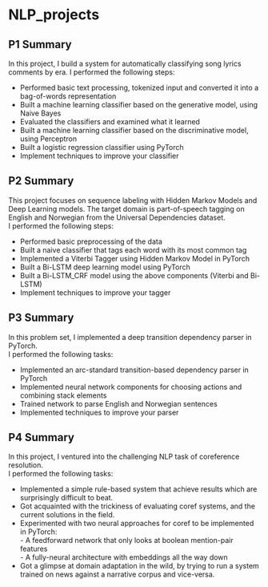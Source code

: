 # NLP_projects

## P1 Summary <br />
In this project, I build a system for automatically classifying song lyrics comments by era. I performed the following steps: <br />
- Performed basic text processing, tokenized input and converted it into a bag-of-words representation <br />
- Built a machine learning classifier based on the generative model, using Naive Bayes <br />
- Evaluated the classifiers and examined what it learned <br />
- Built a machine learning classifier based on the discriminative model, using Perceptron <br />
- Built a logistic regression classifier using PyTorch <br />
- Implement techniques to improve your classifier <br />

## P2 Summary <br />
This project focuses on sequence labeling with Hidden Markov Models and Deep Learning models. The target domain is part-of-speech
tagging on English and Norwegian from the Universal Dependencies dataset. <br />
I performed the following steps: <br />
- Performed basic preprocessing of the data <br />
- Built a naive classifier that tags each word with its most common tag <br />
- Implemented a Viterbi Tagger using Hidden Markov Model in PyTorch <br />
- Built a Bi-LSTM deep learning model using PyTorch <br />
- Built a Bi-LSTM_CRF model using the above components (Viterbi and Bi-LSTM) <br />
- Implement techniques to improve your tagger <br />

## P3 Summary <br />
In this problem set, I implemented a deep transition dependency parser in PyTorch. <br />
I performed the following tasks: <br />
- Implemented an arc-standard transition-based dependency parser in PyTorch <br />
- Implemented neural network components for choosing actions and combining stack elements <br />
- Trained network to parse English and Norwegian sentences <br />
- Implemented techniques to improve your parser <br />

## P4 Summary <br />
In this project, I ventured into the challenging NLP task of coreference resolution. <br />
I performed the following tasks: <br />
- Implemented a simple rule-based system that achieve results which are surprisingly difficult to beat. <br />
- Got acquainted with the trickiness of evaluating coref systems, and the current solutions in the field. <br />
- Experimented with two neural approaches for coref to be implemented in PyTorch: <br />
      - A feedforward network that only looks at boolean mention-pair features <br />
      - A fully-neural architecture with embeddings all the way down <br />
- Got a glimpse at domain adaptation in the wild, by trying to run a system trained on news against a narrative corpus and vice-versa. <br />
